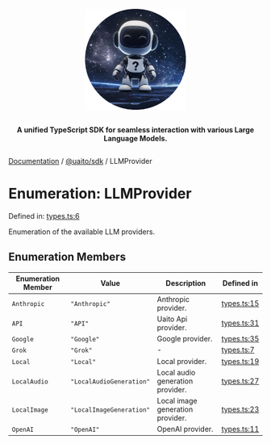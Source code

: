 <div style="display:flex; flex-direction:column; align-items:center;">
<p align="center">
  <img src="../UAITO.png" alt="UAITO Logo" width="200"/>
</p>

<p align="center">
  <strong>A unified TypeScript SDK for seamless interaction with various Large Language Models.</strong>
</p>
</div>

[Documentation](README.md) / [@uaito/sdk](@uaito.sdk.md) / LLMProvider

# Enumeration: LLMProvider

Defined in: [types.ts:6](https://github.com/elribonazo/uaito/blob/f97507d683891e85274a4513e587f8a6bb01bb1d/packages/sdk/src/types.ts#L6)

Enumeration of the available LLM providers.

## Enumeration Members

| Enumeration Member | Value | Description | Defined in |
| ------ | ------ | ------ | ------ |
| <a id="anthropic"></a> `Anthropic` | `"Anthropic"` | Anthropic provider. | [types.ts:15](https://github.com/elribonazo/uaito/blob/f97507d683891e85274a4513e587f8a6bb01bb1d/packages/sdk/src/types.ts#L15) |
| <a id="api"></a> `API` | `"API"` | Uaito Api provider. | [types.ts:31](https://github.com/elribonazo/uaito/blob/f97507d683891e85274a4513e587f8a6bb01bb1d/packages/sdk/src/types.ts#L31) |
| <a id="google"></a> `Google` | `"Google"` | Google provider. | [types.ts:35](https://github.com/elribonazo/uaito/blob/f97507d683891e85274a4513e587f8a6bb01bb1d/packages/sdk/src/types.ts#L35) |
| <a id="grok"></a> `Grok` | `"Grok"` | - | [types.ts:7](https://github.com/elribonazo/uaito/blob/f97507d683891e85274a4513e587f8a6bb01bb1d/packages/sdk/src/types.ts#L7) |
| <a id="local"></a> `Local` | `"Local"` | Local provider. | [types.ts:19](https://github.com/elribonazo/uaito/blob/f97507d683891e85274a4513e587f8a6bb01bb1d/packages/sdk/src/types.ts#L19) |
| <a id="localaudio"></a> `LocalAudio` | `"LocalAudioGeneration"` | Local audio generation provider. | [types.ts:27](https://github.com/elribonazo/uaito/blob/f97507d683891e85274a4513e587f8a6bb01bb1d/packages/sdk/src/types.ts#L27) |
| <a id="localimage"></a> `LocalImage` | `"LocalImageGeneration"` | Local image generation provider. | [types.ts:23](https://github.com/elribonazo/uaito/blob/f97507d683891e85274a4513e587f8a6bb01bb1d/packages/sdk/src/types.ts#L23) |
| <a id="openai"></a> `OpenAI` | `"OpenAI"` | OpenAI provider. | [types.ts:11](https://github.com/elribonazo/uaito/blob/f97507d683891e85274a4513e587f8a6bb01bb1d/packages/sdk/src/types.ts#L11) |
